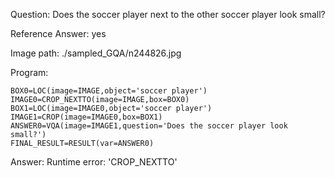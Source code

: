 Question: Does the soccer player next to the other soccer player look small?

Reference Answer: yes

Image path: ./sampled_GQA/n244826.jpg

Program:

```
BOX0=LOC(image=IMAGE,object='soccer player')
IMAGE0=CROP_NEXTTO(image=IMAGE,box=BOX0)
BOX1=LOC(image=IMAGE0,object='soccer player')
IMAGE1=CROP(image=IMAGE0,box=BOX1)
ANSWER0=VQA(image=IMAGE1,question='Does the soccer player look small?')
FINAL_RESULT=RESULT(var=ANSWER0)
```
Answer: Runtime error: 'CROP_NEXTTO'


